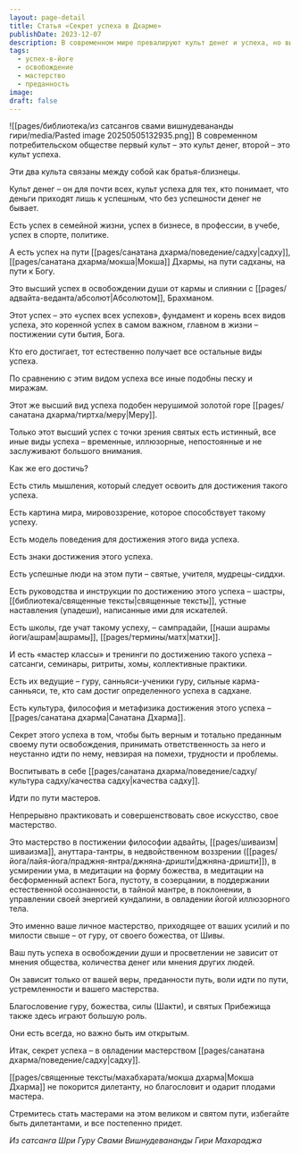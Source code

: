 ```yaml
---
layout: page-detail
title: Статья «Секрет успеха в Дхарме»
publishDate: 2023-12-07
description: В современном мире превалируют культ денег и успеха, но высший успех - это освобождение души и слияние с Абсолютом. Этот успех - фундамент всех остальных, а все мирские достижения по сравнению с ним иллюзорны. Достичь его можно через верность пути, постоянную практику, развитие мастерства садху, опору на учения, наставников и благословения. Секрет - в тотальной преданности и личном совершенствовании на пути Мокши.
tags:
  - успех-в-йоге
  - освобождение
  - мастерство
  - преданность
image: 
draft: false
---
```

![[pages/библиотека/из сатсангов свами вишнудевананды гири/media/Pasted image 20250505132935.png]]
 В современном потребительском обществе первый культ – это культ денег, второй – это культ успеха.

 Эти два культа связаны между собой как братья-близнецы.

 Культ денег – он для почти всех, культ успеха для тех, кто понимает, что деньги приходят лишь к успешным, что без успешности денег не бывает.

 Есть успех в семейной жизни, успех в бизнесе, в профессии, в учебе, успех в спорте, политике.

 А есть успех на пути [[pages/санатана дхарма/поведение/садху|садху]], [[pages/санатана дхарма/мокша|Мокша]] Дхармы, на пути садханы, на пути к Богу.

 Это высший успех в освобождении души от кармы и слиянии с [[pages/адвайта-веданта/абсолют|Абсолютом]], Брахманом.

 Этот успех – это «успех всех успехов», фундамент и корень всех видов успеха, это коренной успех в самом важном, главном в жизни – постижении сути бытия, Бога.

 Кто его достигает, тот естественно получает все остальные виды успеха.

 По сравнению с этим видом успеха все иные подобны песку и миражам.

 Этот же высший вид успеха подобен нерушимой золотой горе [[pages/санатана дхарма/тиртха/меру|Меру]].

 Только этот высший успех с точки зрения святых есть истинный, все иные виды успеха – временные, иллюзорные, непостоянные и не заслуживают большого внимания.

 Как же его достичь?

 Есть стиль мышления, который следует освоить для достижения такого успеха.

 Есть картина мира, мировоззрение, которое способствует такому успеху.

 Есть модель поведения для достижения этого вида успеха.

 Есть знаки достижения этого успеха.

 Есть успешные люди на этом пути – святые, учителя, мудрецы-сиддхи.

 Есть руководства и инструкции по достижению этого успеха – шастры, [[библиотека/священные тексты|священные тексты]], устные наставления (упадеши), написанные ими для искателей.

 Есть школы, где учат такому успеху, – сампрадайи, [[наши ашрамы йоги/ашрам|ашрамы]], [[pages/термины/матх|матхи]].

 И есть «мастер классы» и тренинги по достижению такого успеха – сатсанги, семинары, ритриты, хомы, коллективные практики.

 Есть их ведущие – гуру, санньяси-ученики гуру, сильные карма-санньяси, те, кто сам достиг определенного успеха в садхане.

 Есть культура, философия и метафизика достижения этого успеха – [[pages/санатана дхарма|Санатана Дхарма]].

 Секрет этого успеха в том, чтобы быть верным и тотально преданным своему пути освобождения, принимать ответственность за него и неустанно идти по нему, невзирая на помехи, трудности и проблемы.

 Воспитывать в себе [[pages/санатана дхарма/поведение/садху/культура садху/качества садху|качества садху]].

 Идти по пути мастеров.

 Непрерывно практиковать и совершенствовать свое искусство, свое мастерство.

 Это мастерство в постижении философии адвайты, [[pages/шиваизм|шиваизма]], ануттара-тантры, в недвойственном воззрении ([[pages/йога/лайя-йога/праджня-янтра/джняна-дришти|джняна-дришти]]), в усмирении ума, в медитации на форму божества, в медитации на бесформенный аспект Бога, пустоту, в созерцании, в поддержании естественной осознанности, в тайной мантре, в поклонении, в управлении своей энергией кундалини, в овладении йогой иллюзорного тела.

 Это именно ваше личное мастерство, приходящее от ваших усилий и по милости свыше – от гуру, от своего божества, от Шивы.

 Ваш путь успеха в освобождении души и просветлении не зависит от мнения общества, количества денег или мнения других людей.

 Он зависит только от вашей веры, преданности путь, воли идти по пути, устремленности и вашего мастерства.

 Благословение гуру, божества, силы (Шакти), и святых Прибежища также здесь играют большую роль.

 Они есть всегда, но важно быть им открытым.

 Итак, секрет успеха – в овладении мастерством [[pages/санатана дхарма/поведение/садху|садху]].

 [[pages/священные тексты/махабхарата/мокша дхарма|Мокша Дхарма]] не покорится дилетанту, но благословит и одарит плодами мастера.

 Стремитесь стать мастерами на этом великом и святом пути, избегайте быть дилетантами, и все постепенно придет.

*Из сатсанга Шри Гуру Свами Вишнудевананды Гири Махараджа*